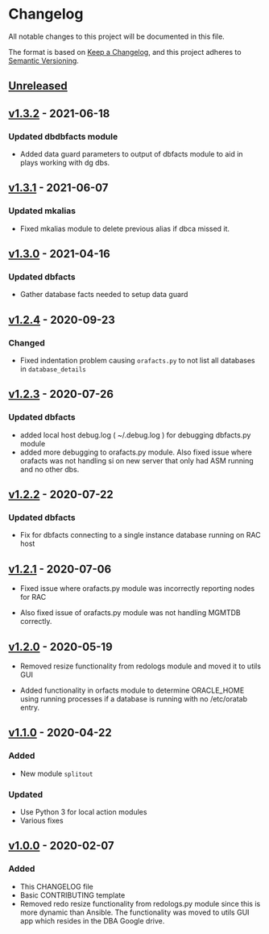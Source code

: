 # Changelog
All notable changes to this project will be documented in this file.

The format is based on [Keep a Changelog](https://keepachangelog.com/en/1.0.0/),
and this project adheres to [Semantic Versioning](https://semver.org/spec/v2.0.0.html).

## [Unreleased]

## [v1.3.2] - 2021-06-18
### Updated dbdbfacts module
- Added data guard parameters to output of dbfacts module to aid in plays working with dg dbs.

## [v1.3.1] - 2021-06-07
### Updated mkalias
- Fixed mkalias module to delete previous alias if dbca missed it.

## [v1.3.0] - 2021-04-16
### Updated dbfacts
- Gather database facts needed to setup data guard

## [v1.2.4] - 2020-09-23
### Changed
- Fixed indentation problem causing `orafacts.py` to not list all databases in `database_details`

## [v1.2.3] - 2020-07-26
### Updated dbfacts
- added local host debug.log ( ~/.debug.log ) for debugging dbfacts.py module
- added more debugging to orafacts.py module. Also fixed issue where orafacts
  was not handling si on new server that only had ASM running and no other dbs.

## [v1.2.2] - 2020-07-22
### Updated dbfacts
- Fix for dbfacts connecting to a single instance database running on RAC host

## [v1.2.1] - 2020-07-06
- Fixed issue where orafacts.py module was incorrectly reporting nodes for RAC

- Also fixed issue of orafacts.py module was not handling MGMTDB correctly.

## [v1.2.0] - 2020-05-19
- Removed resize functionality from redologs module and moved it to utils GUI

- Added functionality in orfacts module to determine ORACLE_HOME using running
  processes if a database is running with no /etc/oratab entry.

## [v1.1.0] - 2020-04-22
### Added
- New module `splitout`
### Updated
- Use Python 3 for local action modules
- Various fixes

## [v1.0.0] - 2020-02-07

### Added
- This CHANGELOG file
- Basic CONTRIBUTING template
- Removed redo resize functionality from redologs.py module since this is
  more dynamic than Ansible. The functionality was moved to utils GUI app
  which resides in the DBA Google drive.

[Unreleased]: https://github.com/CruGlobal/cru-ansible-modules/compare/v1.3.2...HEAD

[v1.3.2]: https://github.com/CruGlobal/cru-ansible-modules/compare/v1.3.1...v1.3.2
[v1.3.1]: https://github.com/CruGlobal/cru-ansible-modules/compare/v1.3.0...v1.3.1
[v1.3.0]: https://github.com/CruGlobal/cru-ansible-modules/compare/v1.2.4...v1.3.0
[v1.2.4]: https://github.com/CruGlobal/cru-ansible-modules/compare/v1.2.3...v1.2.4
[v1.2.3]: https://github.com/CruGlobal/cru-ansible-modules/compare/v1.2.2...v1.2.3
[v1.2.2]: https://github.com/CruGlobal/cru-ansible-modules/compare/v1.2.1...v1.2.2
[v1.2.1]: https://github.com/CruGlobal/cru-ansible-modules/compare/v1.2.0...v1.2.1
[v1.2.0]: https://github.com/CruGlobal/cru-ansible-modules/compare/v1.1.0...v1.2.0
[v1.1.0]: https://github.com/CruGlobal/cru-ansible-modules/compare/v1.0.0...v1.1.0
[v1.0.0]: https://github.com/CruGlobal/cru-ansible-modules/releases/tag/v1.0.0
